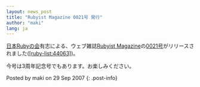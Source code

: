 ```yaml
---
layout: news_post
title: "Rubyist Magazine 0021号 発行"
author: "maki"
lang: ja
---
```


[日本Rubyの会][1]有志による、ウェブ雑誌[Rubyist
Magazine][2]の[0021号][3]がリリースされました([\[ruby-list:44063\]][4])。

今号は3周年記念号でもあります。お楽しみください。

Posted by maki on 29 Sep 2007
{: .post-info}



[1]: http://jp.rubyist.net/ 
[2]: http://jp.rubyist.net/magazine/ 
[3]: http://jp.rubyist.net/magazine/?0021 
[4]: http://blade.nagaokaut.ac.jp/cgi-bin/scat.rb/ruby/ruby-list/44063 

